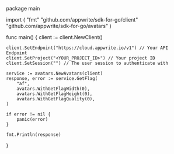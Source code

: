 package main

import (
    "fmt"
    "github.com/appwrite/sdk-for-go/client"
    "github.com/appwrite/sdk-for-go/avatars"
)

func main() {
    client := client.NewClient()

    client.SetEndpoint("https://cloud.appwrite.io/v1") // Your API Endpoint
    client.SetProject("<YOUR_PROJECT_ID>") // Your project ID
    client.SetSession("") // The user session to authenticate with

    service := avatars.NewAvatars(client)
    response, error := service.GetFlag(
        "af",
        avatars.WithGetFlagWidth(0),
        avatars.WithGetFlagHeight(0),
        avatars.WithGetFlagQuality(0),
    )

    if error != nil {
        panic(error)
    }

    fmt.Println(response)
}
